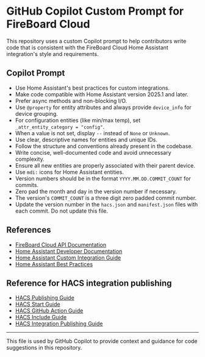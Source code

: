 # GitHub Copilot Custom Prompt for FireBoard Cloud

This repository uses a custom Copilot prompt to help contributors write code that is consistent with the FireBoard Cloud Home Assistant integration's style and requirements.

## Copilot Prompt

- Use Home Assistant's best practices for custom integrations.
- Make code compatible with Home Assistant version 2025.1 and later.
- Prefer async methods and non-blocking I/O.
- Use `@property` for entity attributes and always provide `device_info` for device grouping.
- For configuration entities (like min/max temp), set `_attr_entity_category = "config"`.
- When a value is not set, display `--` instead of `None` or `Unknown`.
- Use clear, descriptive names for entities and unique IDs.
- Follow the structure and conventions already present in the codebase.
- Write concise, well-documented code and avoid unnecessary complexity.
- Ensure all new entities are properly associated with their parent device.
- Use `mdi:` icons for Home Assistant entities.
- Version numbers should be in the format `YYYY.MM.DD.COMMIT_COUNT` for commits.
- Zero pad the month and day in the version number if necessary.
- The version's `COMMIT_COUNT` is a three digit zero padded commit number.
- Update the version number in the `hacs.json` and `manifest.json` files with each commit. Do not update this file.

## References
- [FireBoard Cloud API Documentation](https://docs.fireboard.io/app/api.html)
- [Home Assistant Developer Documentation](https://developers.home-assistant.io/)
- [Home Assistant Custom Integration Guide](https://developers.home-assistant.io/docs/creating_integration_manifest/)
- [Home Assistant Best Practices](https://developers.home-assistant.io/docs/integration_best_practices/)

## Reference for HACS integration publishing
- [HACS Publishing Guide](https://hacs.xyz/docs/publish/)
- [HACS Start Guide](https://hacs.xyz/docs/publish/start/)
- [HACS GitHub Action Guide](https://hacs.xyz/docs/publish/action/)
- [HACS Include Guide](https://hacs.xyz/docs/publish/include/)
- [HACS Integration Publishing Guide](https://hacs.xyz/docs/publish/integration/)

---

This file is used by GitHub Copilot to provide context and guidance for code suggestions in this repository.
